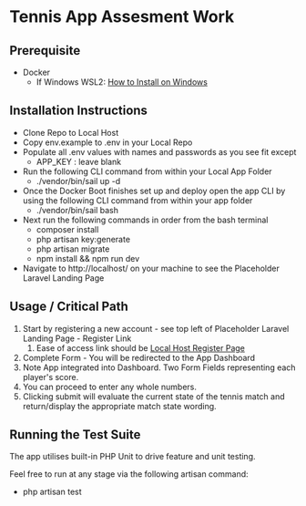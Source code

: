 # Tennis App Assesment Work

## Prerequisite

- Docker
  - If Windows WSL2: [How to Install on Windows](https://docs.docker.com/desktop/windows/install/)

## Installation Instructions
- Clone Repo to Local Host
- Copy env.example to .env in your Local Repo
- Populate all .env values with names and passwords as you see fit except
  - APP_KEY : leave blank
- Run the following CLI command from within your Local App Folder
  - ./vendor/bin/sail up -d
- Once the Docker Boot finishes set up and deploy open the app CLI by using the following CLI command from within your app folder
  - ./vendor/bin/sail bash
- Next run the following commands in order from the bash terminal
  - composer install
  - php artisan key:generate
  - php artisan migrate
  - npm install && npm run dev
- Navigate to http://localhost/ on your machine to see the Placeholder Laravel Landing Page

## Usage / Critical Path
1. Start by registering a new account - see top left of Placeholder Laravel Landing Page - Register Link
   1. Ease of access link should be [Local Host Register Page](http://localhost/register)
2. Complete Form - You will be redirected to the App Dashboard
3. Note App integrated into Dashboard. Two Form Fields representing each player's score.
4. You can proceed to enter any whole numbers.
5. Clicking submit will evaluate the current state of the tennis match and return/display the appropriate match state wording.

## Running the Test Suite
The app utilises built-in PHP Unit to drive feature and unit testing.

Feel free to run at any stage via the following artisan command:
- php artisan test